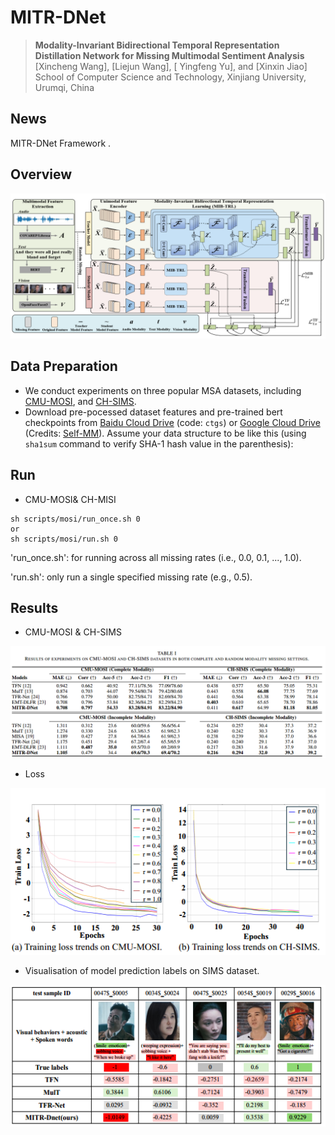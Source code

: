 # MITR-DNet
> **Modality-Invariant Bidirectional Temporal Representation Distillation Network for Missing Multimodal Sentiment Analysis**<br>
> [Xincheng Wang], [Liejun Wang], [ Yingfeng Yu], and [Xinxin Jiao]<br>
> School of Computer Science and Technology, Xinjiang University, Urumqi, China<br>

## News
MITR-DNet Framework .<br>

## Overview

![EMT-DLFR Framework](figs/11.png)


## Data Preparation
- We conduct experiments on three popular MSA datasets, including [CMU-MOSI](https://ieeexplore.ieee.org/abstract/document/7742221/), and [CH-SIMS](https://aclanthology.org/2020.acl-main.343/).
- Download pre-pocessed dataset features and pre-trained bert checkpoints from [Baidu Cloud Drive](https://pan.baidu.com/s/1oksuDEkkd3vGg2oBMBxiVw) (code: `ctgs`) or [Google Cloud Drive](https://drive.google.com/drive/folders/1E5kojBirtd5VbfHsFp6FYWkQunk73Nsv?usp=sharing) (Credits: [Self-MM](https://github.com/thuiar/Self-MM)).
Assume your data structure to be like this (using `sha1sum` command to verify SHA-1 hash value in the parenthesis):


## Run
- CMU-MOSI& CH-MISI
```
sh scripts/mosi/run_once.sh 0
or
sh scripts/mosi/run.sh 0
```
'run_once.sh': for running across all missing rates (i.e., 0.0, 0.1, ..., 1.0).

'run.sh': only run a single specified missing rate (e.g., 0.5).



## Results

- CMU-MOSI & CH-SIMS

![mosi_mosei_incomplete_table](figs/22.png)
- Loss <br>


![mosi_mosei_incomplete_fig](figs/33.png)


- Visualisation of model prediction labels on SIMS dataset.<br>

![mosi_mosei_incomplete_fig](figs/44.png)
